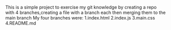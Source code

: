 This is a simple project to exercise my git knowledge by creating a repo with 4 branches,creating a file with a branch each then merging them to the main branch
My four branches were:
      1.index.html
      2.index.js
      3.main.css
      4.README.md

